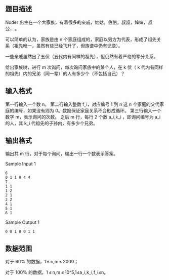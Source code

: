 ## 题目描述

Noder 出生在一个大家族，有着很多的亲戚，姑姑，伯伯，叔叔，婶婶，叔公....。

可以简单的认为，家族是由 n 个家庭组成的，家庭以男方为代表，形成了祖先关系（祖先唯一，虽然有些已经飞升了，但族谱中仍有记录）。

一些亲戚虽然出了五伏（五代内有同样的祖先），但仍然有着严格的辈分关系。

给出家族树，进行 m 次询问，每次询问家族中的某个人，在 k 伏（ k 代内有同样的祖先）内的兄弟（同一辈）的人有多少个（不包括自己）？

## 输入格式
第一行输入一个数 n。 第二行输入整数 f_i，对应编号 1 到 n 这 n 个家庭的父代家庭的编号，如果没有则为 0。数据保证家庭关系不会形成循环。 第三行输入一个数字 m，表示询问的次数。 之后 m 行，每行 2 个数 a_i,k_i ，即询问编号为 a_i 的人，其 k_i 代祖先的子孙内，有多少个兄弟。

## 输出格式
输出共 m 行，对于每个询问，输出一行一个数表示答案。

Sample Input 1
```
6
0 1 1 0 4 4
7
1 1
1 2
2 1
2 2
4 1
5 1
6 1
```
Sample Output 1
```
0 0 1 0 0 1 1
```
## 数据范围
对于 60% 的数据，1 ≤ n,m ≤ 2000；

对于 100% 的数据，1 ≤ n,m ≤ 10^5,1≤a_i,k_i,f_i≤n。